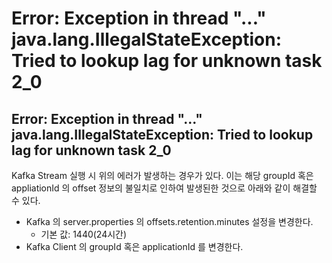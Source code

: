 # Error: Exception in thread "..." java.lang.IllegalStateException: Tried to lookup lag for unknown task 2_0

## Error: Exception in thread "..." java.lang.IllegalStateException: Tried to lookup lag for unknown task 2_0
Kafka Stream 실행 시 위의 에러가 발생하는 경우가 있다. 이는 해당 groupId 혹은 appliationId 의 offset 정보의 불일치로 인하여 발생된한 것으로 아래와 같이 해결할 수 있다.
* Kafka 의 server.properties 의 offsets.retention.minutes 설정을 변경한다.
    + 기본 값: 1440(24시간)
* Kafka Client 의 groupId 혹은 applicationId 를 변경한다.
